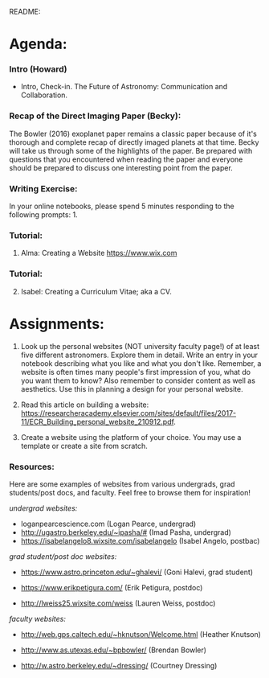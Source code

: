 README:
# Agenda:

### Intro (Howard)
- Intro, Check-in. The Future of Astronomy: Communication and Collaboration.

### Recap of the Direct Imaging Paper (Becky):
  The Bowler (2016) exoplanet paper remains a classic paper because of it's thorough and complete recap of directly imaged planets at that time. Becky will take us through some of the highlights of the paper. Be prepared with questions that you encountered when reading the paper and everyone should be prepared to discuss one interesting point from the paper.

### Writing Exercise: 
In your online notebooks, please spend 5 minutes responding to the following prompts:
    1.    
    
### Tutorial:
1. Alma: Creating a Website
https://www.wix.com

### Tutorial: 
2. Isabel: Creating a Curriculum Vitae; aka a CV.

# Assignments:
1. Look up the personal websites (NOT university faculty page!) of at least five different astronomers. Explore them in detail. Write an entry in your notebook describing what you like and what you don't like. Remember, a website is often times many people's first impression of you, what do you want them to know? Also remember to consider content as well as aesthetics. Use this in planning a design for your personal website.

2. Read this article on building a website: https://researcheracademy.elsevier.com/sites/default/files/2017-11/ECR_Building_personal_website_210912.pdf.

3. Create a website using the platform of your choice. You may use a template or create a site from scratch.

### Resources:
Here are some examples of websites from various undergrads, grad students/post docs, and faculty. Feel free to browse them for inspiration!

*undergrad websites:*

- loganpearcescience.com (Logan Pearce, undergrad)
- http://ugastro.berkeley.edu/~ipasha/# (Imad Pasha, undergrad)
- https://isabelangelo8.wixsite.com/isabelangelo (Isabel Angelo, postbac)
 
*grad student/post doc websites:*
- https://www.astro.princeton.edu/~ghalevi/ (Goni Halevi, grad student)

- https://www.erikpetigura.com/ (Erik Petigura, postdoc)

- http://lweiss25.wixsite.com/weiss (Lauren Weiss, postdoc)

*faculty websites:*

- http://web.gps.caltech.edu/~hknutson/Welcome.html (Heather Knutson)

- http://www.as.utexas.edu/~bpbowler/ (Brendan Bowler)

- http://w.astro.berkeley.edu/~dressing/ (Courtney Dressing)

